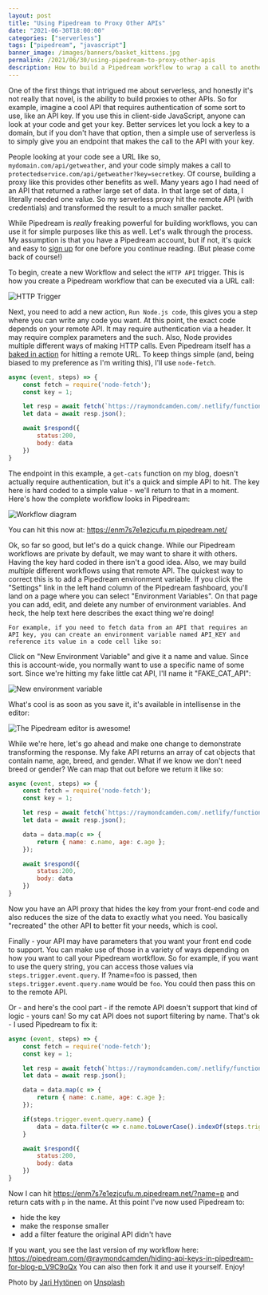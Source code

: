 ```yaml
---
layout: post
title: "Using Pipedream to Proxy Other APIs"
date: "2021-06-30T18:00:00"
categories: ["serverless"]
tags: ["pipedream", "javascript"]
banner_image: /images/banners/basket_kittens.jpg
permalink: /2021/06/30/using-pipedream-to-proxy-other-apis
description: How to build a Pipedream workflow to wrap a call to another API, for hiding keys and transforming the result
---
```


One of the first things that intrigued me about serverless, and honestly it's not really that novel, is the ability to build proxies to other APIs. So for example, imagine a cool API that requires authentication of some sort to use, like an API key. If you use this in client-side JavaScript, anyone can look at your code and get your key. Better services let you lock a key to a domain, but if you don't have that option, then a simple use of serverless is to simply give you an endpoint that makes the call to the API with your key. 

People looking at your code see a URL like so, `mydomain.com/api/getweather`, and your code simply makes a call to `protectedservice.com/api/getweather?key=secretkey`. Of course, building a proxy like this provides other benefits as well. Many years ago I had need of an API that returned a rather large set of data. In that large set of data, I literally needed one value. So my serverless proxy hit the remote API (with credentials) and transformed the result to a much smaller packet. 

While Pipedream is *really* freaking powerful for building workflows, you can use it for simple purposes like this as well. Let's walk through the process. My assumption is that you have a Pipedream account, but if not, it's quick and easy to [sign up](https://pipedream.com/new?tutorial=1) for one before you continue reading. (But please come back of course!)

To begin, create a new Workflow and select the `HTTP API` trigger. This is how you create a Pipedream workflow that can be executed via a URL call:

<p>
<img data-src="https://static.raymondcamden.com/images/2021/06/pd1.png" alt="HTTP Trigger" class="lazyload imgborder imgcenter">
</p>

Next, you need to add a new action, `Run Node.js code`, this gives you a step where you can write any code you want. At this point, the exact code depends on your remote API. It may require authentication via a header. It may require complex parameters and the such. Also, Node provides multiple different ways of making HTTP calls. Even Pipedream itself has a [baked in action](https://pipedream.com/docs/quickstart/make-http-request/#use-a-pre-built-action-to-make-an-http-request-from-your-workflow) for hitting a remote URL. To keep things simple (and, being biased to my preference as I'm writing this), I'll use `node-fetch`. 

```js
async (event, steps) => {
	const fetch = require('node-fetch');
	const key = 1;

	let resp = await fetch(`https://raymondcamden.com/.netlify/functions/get-cats?key=${key}`);
	let data = await resp.json();

	await $respond({
		status:200,
		body: data
	})
}
```

The endpoint in this example, a `get-cats` function on my blog, doesn't actually require authentication, but it's a quick and simple API to hit. The key here is hard coded to a simple value - we'll return to that in a moment. Here's how the complete workflow looks in Pipedream:

<p>
<img data-src="https://static.raymondcamden.com/images/2021/06/pd2.jpg" alt="Workflow diagram" class="lazyload imgborder imgcenter">
</p>

You can hit this now at: <https://enm7s7e1ezjcufu.m.pipedream.net/>

Ok, so far so good, but let's do a quick change. While our Pipedream workflows are private by default, we may want to share it with others. Having the key hard coded in there isn't a good idea. Also, we may build *multiple* different workflows using that remote API. The quickest way to correct this is to add a Pipedream environment variable. If you click the "Settings" link in the left hand column of the Pipedream fashboard, you'll land on a page where you can select "Environment Variables". On that page you can add, edit, and delete any number of environment variables. And heck, the help text here describes the exact thing we're doing!

```
For example, if you need to fetch data from an API that requires an API key, you can create an environment variable named API_KEY and reference its value in a code cell like so:
```

Click on "New Environment Variable" and give it a name and value. Since this is account-wide, you normally want to use a specific name of some sort. Since we're hitting my fake little cat API, I'll name it "FAKE_CAT_API":

<p>
<img data-src="https://static.raymondcamden.com/images/2021/06/pd3.jpg" alt="New environment variable" class="lazyload imgborder imgcenter">
</p>

What's cool is as soon as you save it, it's available in intellisense in the editor:

<p>
<img data-src="https://static.raymondcamden.com/images/2021/06/pd4.jpg" alt="The Pipedream editor is awesome!" class="lazyload imgborder imgcenter">
</p>

While we're here, let's go ahead and make one change to demonstrate transforming the response. My fake API returns an array of cat objects that contain name, age, breed, and gender. What if we know we don't need breed or gender? We can map that out before we return it like so:

```js
async (event, steps) => {
	const fetch = require('node-fetch');
	const key = 1;

	let resp = await fetch(`https://raymondcamden.com/.netlify/functions/get-cats?key=${key}`);
	let data = await resp.json();

	data = data.map(c => {
		return { name: c.name, age: c.age };
	});

	await $respond({
		status:200,
		body: data
	})
}
```

Now you have an API proxy that hides the key from your front-end code and also reduces the size of the data to exactly what you need. You basically "recreated" the other API to better fit your needs, which is cool. 

Finally - your API may have parameters that you want your front end code to support. You can make use of those in a variety of ways depending on how you want to call your Pipedream wortkflow. So for example, if you want to use the query string, you can access those values via `steps.trigger.event.query`. If ?name=foo is passed, then `steps.trigger.event.query.name` would be `foo`. You could then pass this on to the remote API.

Or - and here's the cool part - if the remote API doesn't support that kind of logic - yours can! So my cat API does not suport filtering by name. That's ok - I used Pipedream to fix it:

```js
async (event, steps) => {
	const fetch = require('node-fetch');
	const key = 1;

	let resp = await fetch(`https://raymondcamden.com/.netlify/functions/get-cats?key=${key}`);
	let data = await resp.json();

	data = data.map(c => {
		return { name: c.name, age: c.age };
	});

	if(steps.trigger.event.query.name) {
		data = data.filter(c => c.name.toLowerCase().indexOf(steps.trigger.event.query.name) >= 0);
	}

	await $respond({
		status:200,
		body: data
	})
}
```

Now I can hit <https://enm7s7e1ezjcufu.m.pipedream.net/?name=p> and return cats with `p` in the name. At this point I've now used Pipedream to:

* hide the key
* make the response smaller
* add a filter feature the original API didn't have

If you want, you see the last version of my workflow here: <https://pipedream.com/@raymondcamden/hiding-api-keys-in-pipedream-for-blog-p_V9C9oQx> You can also then fork it and use it yourself. Enjoy!


Photo by <a href="https://unsplash.com/@jarispics?utm_source=unsplash&utm_medium=referral&utm_content=creditCopyText">Jari Hytönen</a> on <a href="https://unsplash.com/s/photos/cats?utm_source=unsplash&utm_medium=referral&utm_content=creditCopyText">Unsplash</a>